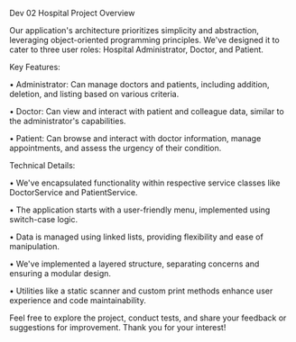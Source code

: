 Dev 02 Hospital Project Overview

Our application's architecture prioritizes simplicity and abstraction, leveraging object-oriented programming principles. We've designed it to cater to three user roles: Hospital Administrator, Doctor, and Patient.

Key Features:

• Administrator: Can manage doctors and patients, including addition, deletion, and listing based on various criteria.

• Doctor: Can view and interact with patient and colleague data, similar to the administrator's capabilities.

• Patient: Can browse and interact with doctor information, manage appointments, and assess the urgency of their condition.


Technical Details:

• We've encapsulated functionality within respective service classes like DoctorService and PatientService.

• The application starts with a user-friendly menu, implemented using switch-case logic.

• Data is managed using linked lists, providing flexibility and ease of manipulation.

• We've implemented a layered structure, separating concerns and ensuring a modular design.

• Utilities like a static scanner and custom print methods enhance user experience and code maintainability.

Feel free to explore the project, conduct tests, and share your feedback or suggestions for improvement. Thank you for your interest!
